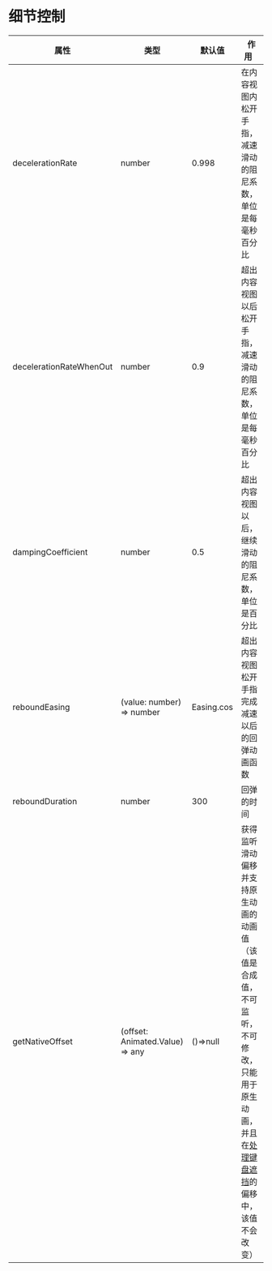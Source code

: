# 细节控制

属性  |  类型  |  默认值  |  作用  
---- | ------ | --------- | --------
decelerationRate | number | 0.998 | 在内容视图内松开手指，减速滑动的阻尼系数，单位是每毫秒百分比
decelerationRateWhenOut | number | 0.9 | 超出内容视图以后松开手指，减速滑动的阻尼系数，单位是每毫秒百分比
dampingCoefficient | number | 0.5 | 超出内容视图以后，继续滑动的阻尼系数，单位是百分比
reboundEasing | (value: number) => number | Easing.cos | 超出内容视图松开手指完成减速以后的回弹动画函数
reboundDuration | number | 300 | 回弹的时间
getNativeOffset | (offset: Animated.Value) => any | ()=>null | 获得监听滑动偏移并支持原生动画的动画值（该值是合成值，不可监听，不可修改，只能用于原生动画，并且在[处理键盘遮挡](TextInput)的偏移中，该值不会改变）

